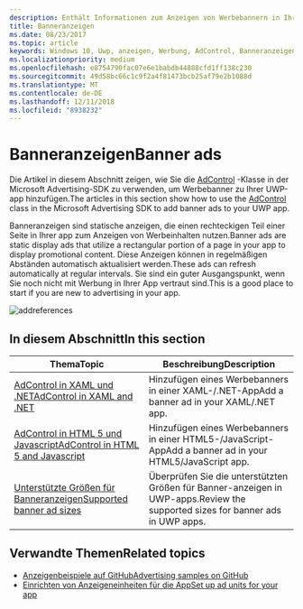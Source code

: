 ```yaml
---
description: Enthält Informationen zum Anzeigen von Werbebannern in Ihrer UWP-app verwenden.
title: Banneranzeigen
ms.date: 08/23/2017
ms.topic: article
keywords: Windows 10, Uwp, anzeigen, Werbung, AdControl, Banneranzeigen
ms.localizationpriority: medium
ms.openlocfilehash: e8754790fac07e6e1babdb44888cfd1ff138c230
ms.sourcegitcommit: 49d58bc66c1c9f2a4f81473bcb25af79e2b1088d
ms.translationtype: MT
ms.contentlocale: de-DE
ms.lasthandoff: 12/11/2018
ms.locfileid: "8938232"
---
```

# <a name="banner-ads"></a><span data-ttu-id="e1dd4-104">Banneranzeigen</span><span class="sxs-lookup"><span data-stu-id="e1dd4-104">Banner ads</span></span>

<span data-ttu-id="e1dd4-105">Die Artikel in diesem Abschnitt zeigen, wie Sie die [AdControl](https://docs.microsoft.com/uwp/api/microsoft.advertising.winrt.ui.adcontrol) -Klasse in der Microsoft Advertising-SDK zu verwenden, um Werbebanner zu Ihrer UWP-app hinzufügen.</span><span class="sxs-lookup"><span data-stu-id="e1dd4-105">The articles in this section show how to use the [AdControl](https://docs.microsoft.com/uwp/api/microsoft.advertising.winrt.ui.adcontrol) class in the Microsoft Advertising SDK to add banner ads to your UWP app.</span></span>

<span data-ttu-id="e1dd4-106">Banneranzeigen sind statische anzeigen, die einen rechteckigen Teil einer Seite in Ihrer app zum Anzeigen von Werbeinhalten nutzen.</span><span class="sxs-lookup"><span data-stu-id="e1dd4-106">Banner ads are static display ads that utilize a rectangular portion of a page in your app to display promotional content.</span></span> <span data-ttu-id="e1dd4-107">Diese Anzeigen können in regelmäßigen Abständen automatisch aktualisiert werden.</span><span class="sxs-lookup"><span data-stu-id="e1dd4-107">These ads can refresh automatically at regular intervals.</span></span> <span data-ttu-id="e1dd4-108">Sie sind ein guter Ausgangspunkt, wenn Sie noch nicht mit Werbung in Ihrer App vertraut sind.</span><span class="sxs-lookup"><span data-stu-id="e1dd4-108">This is a good place to start if you are new to advertising in your app.</span></span>

![addreferences](images/banner-ad.png)

## <a name="in-this-section"></a><span data-ttu-id="e1dd4-110">In diesem Abschnitt</span><span class="sxs-lookup"><span data-stu-id="e1dd4-110">In this section</span></span>

|  <span data-ttu-id="e1dd4-111">Thema</span><span class="sxs-lookup"><span data-stu-id="e1dd4-111">Topic</span></span>    | <span data-ttu-id="e1dd4-112">Beschreibung</span><span class="sxs-lookup"><span data-stu-id="e1dd4-112">Description</span></span> |               
|----------|-------|
| [<span data-ttu-id="e1dd4-113">AdControl in XAML und .NET</span><span class="sxs-lookup"><span data-stu-id="e1dd4-113">AdControl in XAML and .NET</span></span>](adcontrol-in-xaml-and--net.md)     | <span data-ttu-id="e1dd4-114">Hinzufügen eines Werbebanners in einer XAML-/.NET-App</span><span class="sxs-lookup"><span data-stu-id="e1dd4-114">Add a banner ad in your XAML/.NET app.</span></span>        |
| [<span data-ttu-id="e1dd4-115">AdControl in HTML 5 und Javascript</span><span class="sxs-lookup"><span data-stu-id="e1dd4-115">AdControl in HTML 5 and Javascript</span></span>](adcontrol-in-html-5-and-javascript.md)     | <span data-ttu-id="e1dd4-116">Hinzufügen eines Werbebanners in einer HTML5-/JavaScript-App</span><span class="sxs-lookup"><span data-stu-id="e1dd4-116">Add a banner ad in your HTML5/JavaScript app.</span></span>        |
| [<span data-ttu-id="e1dd4-117">Unterstützte Größen für Banneranzeigen</span><span class="sxs-lookup"><span data-stu-id="e1dd4-117">Supported banner ad sizes</span></span>](supported-ad-sizes-for-banner-ads.md)    |  <span data-ttu-id="e1dd4-118">Überprüfen Sie die unterstützten Größen für Banner-anzeigen in UWP-apps.</span><span class="sxs-lookup"><span data-stu-id="e1dd4-118">Review the supported sizes for banner ads in UWP apps.</span></span>        |


## <a name="related-topics"></a><span data-ttu-id="e1dd4-119">Verwandte Themen</span><span class="sxs-lookup"><span data-stu-id="e1dd4-119">Related topics</span></span>

* [<span data-ttu-id="e1dd4-120">Anzeigenbeispiele auf GitHub</span><span class="sxs-lookup"><span data-stu-id="e1dd4-120">Advertising samples on GitHub</span></span>](http://aka.ms/githubads)
* [<span data-ttu-id="e1dd4-121">Einrichten von Anzeigeneinheiten für die App</span><span class="sxs-lookup"><span data-stu-id="e1dd4-121">Set up ad units for your app</span></span>](set-up-ad-units-in-your-app.md)
